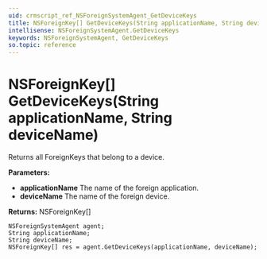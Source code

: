 ```yaml
---
uid: crmscript_ref_NSForeignSystemAgent_GetDeviceKeys
title: NSForeignKey[] GetDeviceKeys(String applicationName, String deviceName)
intellisense: NSForeignSystemAgent.GetDeviceKeys
keywords: NSForeignSystemAgent, GetDeviceKeys
so.topic: reference
---
```


# NSForeignKey[] GetDeviceKeys(String applicationName, String deviceName)

Returns all ForeignKeys that belong to a device.

**Parameters:**
 - **applicationName** The name of the foreign application.
 - **deviceName** The name of the foreign device.

**Returns:** NSForeignKey[]

```crmscript
NSForeignSystemAgent agent;
String applicationName;
String deviceName;
NSForeignKey[] res = agent.GetDeviceKeys(applicationName, deviceName);
```

